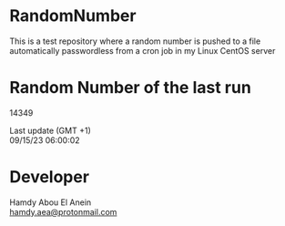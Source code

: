 # RandomNumber    
This is a test repository where a random number is pushed to a file automatically passwordless from a cron job in my Linux CentOS server    
# Random Number of the last run   
14349
      
Last update (GMT +1)    
09/15/23 06:00:02
# Developer    
Hamdy Abou El Anein   
hamdy.aea@protonmail.com
